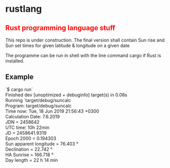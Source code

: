 # rustlang

<h2 style="color: red">Rust programming language stuff</h2>

This repo is under construction. 
The final version shall contain Sun rise and Sun set times for given latitude & longitude
on a given date

The programme can be run in shell with the line command cargo if Rust is installed.

<h2>Example</h2>
`$ cargo run`<br>
    Finished dev [unoptimized + debuginfo] target(s) in 0.08s<br>
     Running `target/debug/suncalc<br>
Program: target/debug/suncalc<br>
Time now: Tue, 18 Jun 2019 21:56:43 +0300<br>
Calculation Date: 7.6.2019<br>
JDN = 2458642<br>
UTC time: 10h 22min<br>
JD = 2458641.9319<br>
Epoch 2000 = 0.194303<br>
Sun apparent longitude =  76.403 °<br>
Declination            =  22.742 °<br>
HA Sunrise             = 166.718 °<br>
Day length             =  22 h 14 min<br>

